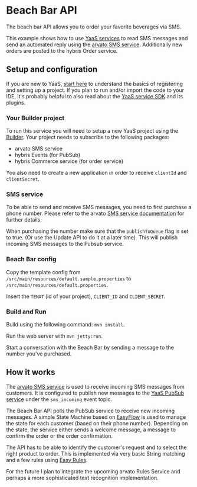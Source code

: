 # Beach Bar API
The beach bar API allows you to order your favorite beverages via SMS.

This example shows how to use [YaaS services](https://www.yaas.io/) to read SMS messages and send an automated reply using the [arvato SMS service](http://devportal.arvatosystems.io/sms/index.html). Additionally new orders are posted to the hybris Order service.

## Setup and configuration
If you are new to YaaS, [start here](https://devportal.yaas.io/gettingstarted/) to understand the basics of registering and setting up a project. If you plan to run and/or import the code to your IDE, it's probably helpful to also read about the [YaaS service SDK](https://devportal.yaas.io/tools/servicesdk/index.html) and its plugins. 


### Your Builder project
To run this service you will need to setup a new YaaS project using the [Builder](https://builder.yaas.io/). Your project needs to subscribe to the following packages:
* arvato SMS service
* hybris Events (for PubSub)
* hybris Commerce service (for order service)

You also need to create a new application in order to receive `clientId` and `clientSecret`.

### SMS service
To be able to send and receive SMS messages, you need to first purchase a phone number. Please refer to the arvato [SMS service documentation](http://devportal.arvatosystems.io/sms/index.html) for further details.

When purchasing the number make sure that the `publishToQueue` flag is set to true. (Or use the Update API to do it at a later time). This will publish incoming SMS messages to the Pubsub service.

### Beach Bar config
Copy the template config from `/src/main/resources/default.sample.properties` to `/src/main/resources/default.properties`.

Insert the `TENAT` (id of your project), `CLIENT_ID` and `CLIENT_SECRET`.

### Build and Run
Build using the following command: `mvn install`.

Run the web server with `mvn jetty:run`.

Start a conversation with the Beach Bar by sending a message to the number you've purchased.

## How it works
The [arvato SMS service](http://devportal.arvatosystems.io/sms/index.html) is used to receive incoming SMS messages from customers. It is configured to publish new messages to the [YaaS PubSub service](https://devportal.yaas.io/services/pubsub/latest/index.html) under the `sms_incoming` event topic. 

The Beach Bar API polls the PubSub service to receive new incoming messages. A simple State Machine based on [EasyFlow](http://datasymphony.com.au/open-source/easyflow) is used to manage the state for each customer (based on their phone number). Depending on the state, the service either sends a welcome message, a message to confirm the order or the order confirmation.

The API has to be able to identify the customer's request and to select the right product to order. This is implemented via very basic String matching and a few rules using [Easy Rules](http://www.easyrules.org/).

For the future I plan to integrate the upcoming arvato Rules Service and perhaps a more sophisticated text recognition implementation.
